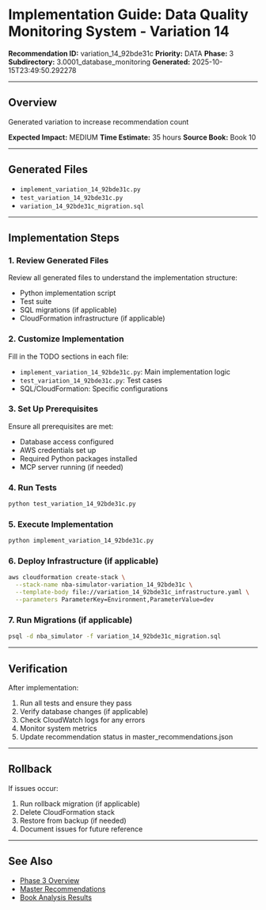 # Implementation Guide: Data Quality Monitoring System - Variation 14

**Recommendation ID:** variation_14_92bde31c
**Priority:** DATA
**Phase:** 3
**Subdirectory:** 3.0001_database_monitoring
**Generated:** 2025-10-15T23:49:50.292278

---

## Overview

Generated variation to increase recommendation count

**Expected Impact:** MEDIUM
**Time Estimate:** 35 hours
**Source Book:** Book 10

---

## Generated Files

- `implement_variation_14_92bde31c.py`
- `test_variation_14_92bde31c.py`
- `variation_14_92bde31c_migration.sql`

---

## Implementation Steps

### 1. Review Generated Files

Review all generated files to understand the implementation structure:
- Python implementation script
- Test suite
- SQL migrations (if applicable)
- CloudFormation infrastructure (if applicable)

### 2. Customize Implementation

Fill in the TODO sections in each file:
- `implement_variation_14_92bde31c.py`: Main implementation logic
- `test_variation_14_92bde31c.py`: Test cases
- SQL/CloudFormation: Specific configurations

### 3. Set Up Prerequisites

Ensure all prerequisites are met:
- Database access configured
- AWS credentials set up
- Required Python packages installed
- MCP server running (if needed)

### 4. Run Tests

```bash
python test_variation_14_92bde31c.py
```

### 5. Execute Implementation

```bash
python implement_variation_14_92bde31c.py
```

### 6. Deploy Infrastructure (if applicable)

```bash
aws cloudformation create-stack \
  --stack-name nba-simulator-variation_14_92bde31c \
  --template-body file://variation_14_92bde31c_infrastructure.yaml \
  --parameters ParameterKey=Environment,ParameterValue=dev
```

### 7. Run Migrations (if applicable)

```bash
psql -d nba_simulator -f variation_14_92bde31c_migration.sql
```

---

## Verification

After implementation:
1. Run all tests and ensure they pass
2. Verify database changes (if applicable)
3. Check CloudWatch logs for any errors
4. Monitor system metrics
5. Update recommendation status in master_recommendations.json

---

## Rollback

If issues occur:
1. Run rollback migration (if applicable)
2. Delete CloudFormation stack
3. Restore from backup (if needed)
4. Document issues for future reference

---

## See Also

- [Phase 3 Overview](/Users/ryanranft/nba-simulator-aws/docs/phases/phase_3/)
- [Master Recommendations](/Users/ryanranft/nba-mcp-synthesis/analysis_results/master_recommendations.json)
- [Book Analysis Results](/Users/ryanranft/nba-mcp-synthesis/analysis_results/)
